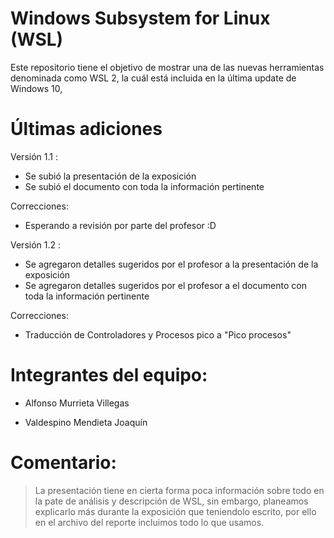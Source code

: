 Windows Subsystem for Linux (WSL)
=======================================================

Este repositorio tiene el objetivo de mostrar una de las nuevas 
herramientas denominada como WSL 2, la cuál está incluida en la 
última update de Windows 10, 

Últimas adiciones
=================

Versión 1.1 :
* Se subió la presentación de la exposición
* Se subió el documento con toda la información pertinente

Correcciones:
* Esperando a revisión por parte del profesor :D


Versión 1.2 :
* Se agregaron detalles sugeridos por el profesor a la presentación de la exposición
* Se agregaron detalles sugeridos por el profesor a el documento con toda la información pertinente

Correcciones:
* Traducción de Controladores y Procesos pico a "Pico procesos"


Integrantes del equipo:
=============================

* Alfonso Murrieta Villegas

* Valdespino Mendieta Joaquín


Comentario:
==============

> La presentación tiene en cierta forma poca información sobre todo en la pate de análisis y 
descripción de WSL, sin embargo, planeamos explicarlo más durante la exposición que teniendolo
escrito, por ello en el archivo del reporte incluimos todo lo que usamos. 

